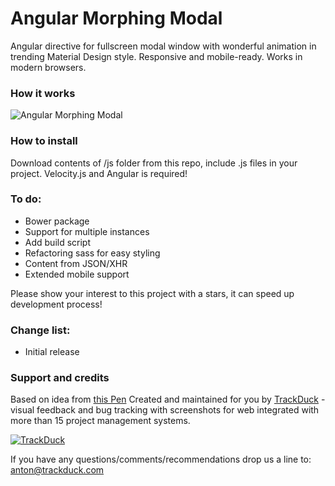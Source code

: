 # Angular Morphing Modal
Angular directive for fullscreen modal window with wonderful animation in trending Material Design style. Responsive and mobile-ready. Works in modern browsers.

### How it works
![Angular Morphing Modal](http://habrastorage.org/files/e54/59d/5c9/e5459d5c9aeb445c8ed7c3f1fde489df.gif)

### How to install
Download contents of /js folder from this repo, include .js files in your project. Velocity.js and Angular is required!

### To do:

* Bower package
* Support for multiple instances
* Add build script
* Refactoring sass for easy styling
* Content from JSON/XHR
* Extended mobile support

Please show your interest to this project with a stars, it can speed up development process!


### Change list:
* Initial release

### Support and credits
Based on idea from [this Pen](http://codepen.io/codyhouse/pen/vEVjJg)
Created and maintained for you by [TrackDuck](https://trackduck.com) - visual feedback and bug tracking with screenshots for web integrated with more than 15 project management systems.

[![TrackDuck](http://trackduck.github.io/attention-map/images/td.png)](https://trackduck.com)

If you have any questions/comments/recommendations drop us a line to: anton@trackduck.com
